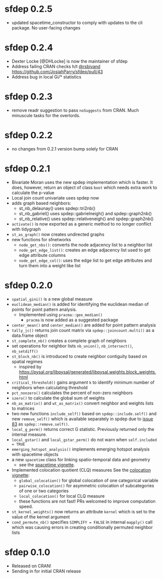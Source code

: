 # sfdep 0.2.5

- updated spacetime_constructor to comply with updates to the cli package. No user-facing changes

# sfdep 0.2.4

- Dexter Locke [@DHLocke] is now the maintainer of sfdep
- Address failing CRAN checks h/t [@rsbivand](https://github.com/rsbivand) <https://github.com/JosiahParry/sfdep/pull/43>
- Address bug in local Gi/* statistics

# sfdep 0.2.3

- remove readr suggestion to pass `noSuggests` from CRAN. Much minuscule tasks for the overlords.

# sfdep 0.2.2

- no changes from 0.2.1 version bump solely for CRAN

# sfdep 0.2.1

- Bivariate Moran uses the new spdep implementation which is faster. It does, however, return an object of class `boot` which needs extra work to calculate the p-value
- Local join count univariate uses spdep now
- adds graph based neighbors:
  - st_nb_delaunay() uses spdep::tri2nb()
  - st_nb_gabriel() uses spdep::gabrielneigh() and spdep::graph2nb()
  - st_nb_relative() uses spdep::relativeneigh() and spdep::graph2nb()
- `activate()` is now exported as a generic method to no longer conflict with tidygraph
- `st_as_graph()` now creates undirected graphs
- new functions for sfnetworks
  - `node_get_nbs()`: converts the node adjacency list to a neighbor list
  - `node_get_edge_list()`: creates an edge adjacency list used to get edge attribute columns
  - `node_get_edge_col()`: uses the edge list to get edge attributes and turn them into a weight like list

# sfdep 0.2.0

- `spatial_gini()` is a new global measure
- `euclidean_median()` is added for identifying the euclidean median of points for point pattern analysis. 
  - Implemented using `pracma::geo_median()`
    - `pracma` is now added as a suggested package
- `center_mean()` and `center_median()` are added for point pattern analysis
- `tally_jc()` returns join count matrix via `spdep::joincount.multi()` as a data.frame object
- `st_complete_nb()` creates a complete graph of neighbors 
- set operations for neighbor lists `nb_union()`, `nb_intersect()`, `nb_setdiff()`
- `st_block_nb()` is introduced to create neighbor contiguity based on spatial regimes
  - inspired by https://pysal.org/libpysal/generated/libpysal.weights.block_weights.html
- `critical_threshold()` gains argument `k` to identify minimum number of neighbors when calculating threshold
- `pct_nonzero()` calculates the percent of non-zero neighbors
- `szero()` to calculate the global sum of weights
- `nb_as_matrix()` and `wt_as_matrix()` convert neighbor and weights lists to matrices
- two new functions `include_self()` based on `spdep::include.self()` and new `remove_self()` which is available separately in spdep due to [issue 83](https://github.com/r-spatial/spdep/issues/83) as `spdep::remove.self()`. 
- `local_g_perm()` returns correct G statistic. Previously returned only the internal measure.  
- `local_gstar()` and `local_gstar_perm()` do not warn when `self.included = TRUE`
- `emerging_hotspot_analysis()` implements emerging hotspot analysis with spacetime objects
- a new `spacetime` class for linking spatio-temporal data and geometry
  - see the [spacetime vignette](https://sfdep.josiahparry.com/articles/spacetime-s3.html).
- Implemented colocation quotient (CLQ) measures See the [colocation vignette](https://sfdep.josiahparry.com/articles/colocation-analysis.html):
  - `global_colocation()` for global colocation of one categorical variable
  - `pairwise_colocation()` for asymmetric colocation of subcategories of one or two categories
  - `local_colocation()` for local CLQ measure
  - these functions are not fast! PRs welcomed to improve computation speed.
- `st_kernel_weights()` now returns an attribute `kernel` which is set to the value of the kernel argument
- `cond_permute_nb()` specifies `SIMPLIFY = FALSE` in internal `mapply()` call which was causing errors in creating conditionally permuted neighbor lists

# sfdep 0.1.0

* Released on CRAN!
* Sending in for initial CRAN release
